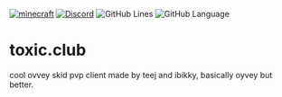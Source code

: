 [![minecraft](https://img.shields.io/badge/Minecraft-1.12.2-green.svg)](https://files.minecraftforge.net/net/minecraftforge/forge/index_1.12.2.html)
[![Discord](https://img.shields.io/discord/840168131652747264?color=9900ee&label=discord&style=flat-round)](https://discord.gg/JBWsHsRFwy)
![GitHub Lines](https://img.shields.io/tokei/lines/github/iBikky/toxic.club?color=9900ee)
![GitHub Language](https://img.shields.io/github/languages/top/iBikky/toxic.club??color=9900ee)

# toxic.club
cool ovvey skid pvp client made by teej and ibikky, basically oyvey but better.
